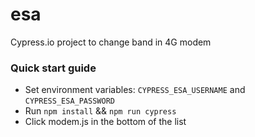 # esa
Cypress.io project to change band in 4G modem

### Quick start guide
- Set environment variables: `CYPRESS_ESA_USERNAME` and `CYPRESS_ESA_PASSWORD`
- Run `npm install` && `npm run cypress`
- Click modem.js in the bottom of the list
